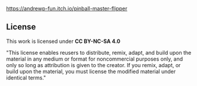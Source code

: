 https://andrewp-fun.itch.io/pinball-master-flipper

## License
This work is licensed under **CC BY-NC-SA 4.0**

"This license enables reusers to distribute, remix, adapt, and build upon the material in any medium or format for noncommercial purposes only, and only so long as attribution is given to the creator. If you remix, adapt, or build upon the material, you must license the modified material under identical terms."
